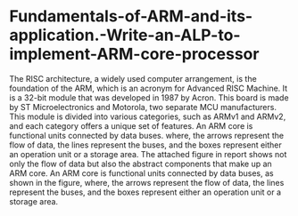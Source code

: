 # Fundamentals-of-ARM-and-its-application.-Write-an-ALP-to-implement-ARM-core-processor
The RISC architecture, a widely used computer arrangement, is the foundation of the ARM, 
which is an acronym for Advanced RISC Machine. It is a 32-bit module that was developed in 
1987 by Acron. This board is made by ST Microelectronics and Motorola, two separate MCU 
manufacturers. This module is divided into various categories, such as ARMv1 and ARMv2, 
and each category offers a unique set of features. An ARM core is functional units connected 
by data buses. where, the arrows represent the flow of data, the lines represent the buses, and 
the boxes represent either an operation unit or a storage area. The attached figure in report shows not only the flow of data but also the abstract components that make up an ARM core. 
An ARM core is functional units connected by data buses, as shown in the figure, where, the 
arrows represent the flow of data, the lines represent the buses, and the boxes represent either 
an operation unit or a storage area. 
